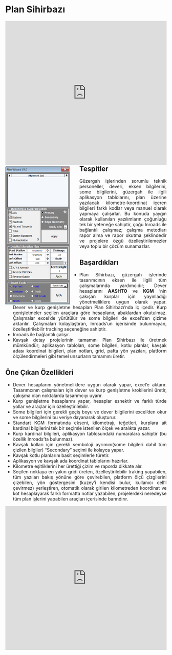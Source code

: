# Plan Sihirbazı

<div style="overflow: auto;">

<div style="position: relative; width: 100%; max-width: 800px; height: 450px; margin: 0 auto; min-height: 300px;">
  <iframe
    src="https://www.youtube.com/embed/H6Sz0n6x9Hw"
    frameborder="0"
    allowfullscreen
    style="position: absolute; top: 0; left: 0; width: 100%; height: 100%;"
  ></iframe>
</div>

  <img src="../_static/plan_wizard_ui.png" alt="Plan Wizard UI" style="float: left; margin-right: 20px; margin-top: 5px; padding-right: 10px; max-width: 40%; height: auto;">
  
  
<div style="text-align: justify;">

<h2 style="margin-top: 0;">Tespitler</h2>

  Güzergah işlerinden sorumlu teknik personeller, deveri, eksen bilgilerini, some bilgilerini, güzergah ile ilgili aplikasyon tablolarını, plan üzerine yazılacak kilometre-koordinat içeren bilgileri farklı kodlar veya manuel olarak yapmaya çalışırlar.
  Bu konuda yaygın olarak kullanılan yazılımların çoğunluğu tek bir yeteneğe sahiptir, çoğu Inroads ile bağlantılı çalışmaz; çalışma metodları rapor alma ve rapor okutma şeklindedir ve projelere özgü özelleştirilemezler veya toplu bir çözüm sunamazlar.

  ## Başardıkları

  - Plan Sihirbazı, güzergah işlerinde tasarımcının eksen ile ilgili tüm çalışmalarında yardımcıdır; Dever hesaplarını  **AASHTO** ve  **KGM** ’nin çakışan kurplar için yayınladığı yönetmeliklere uygun olarak yapar. Dever ve kurp genişletme hesapları Plan Sihirbazı’nda iç içedir. Kurp genişletmeler seçilen araçlara göre hesaplanır, abaklardan okutulmaz. Çalışmalar excel’de yürütülür ve some bilgileri de excel’den çizime aktarılır. Çalışmaları kolaylaştıran, Inroads’un içerisinde bulunmayan, özelleştirilebilir tracking seçeneğine sahiptir.
  - Inroads ile bağlantılı çalışır.
  - Kavşak detay projelerinin tamamını Plan Sihirbazı ile üretmek mümkündür; aplikasyon tabloları, some bilgileri, kotlu planlar, kavşak adası koordinat bilgileri, plan notları, grid, pafta yön yazıları, platform ölçülendirmeleri gibi temel unsurların tamamını üretir.

  ## Öne Çıkan Özellikleri

  - Dever hesaplarını yönetmeliklere uygun olarak yapar, excel’e aktarır. Tasarımcının çalışmaları için dever ve kurp genişletme krokilerini üretir, çakışma olan noktalarda tasarımcıyı uyarır.
  - Kurp genişletme hesaplarını yapar, hesaplar esnektir ve farklı türde yollar ve araçlar için özelleştirilebilir.
  - Some bilgileri için gerekli geçiş boyu ve dever bilgilerini excel’den okur ve some bilgilerini bu veriye dayanarak oluşturur.
  - Standart KGM formatında ekseni, kilometrajı, teğetleri, kurplara ait kardinal bilgilerini tek bir seçimle istenilen ölçek ve aralıkta yazar. 
  - Kurp kardinal bilgileri, aplikasyon tablosundaki numaralara sahiptir (bu özellik Inroads’ta bulunmaz).
  - Kavşak kolları için gerekli semboloji ayrımını(some bilgileri dahil tüm çizilen bilgiler) “Secondary” seçimi ile kolayca yapar.
  - Kavşak kotlu planlarını basit seçimlerle türetir.
  - Aplikasyon ve kavşak ada koordinat tablolarını hazırlar.
  - Kilometre eşitliklerini her ürettiği çizim ve raporda dikkate alır.
  - Seçilen noktaya en yakın gridi üreten, özelleştirilebilir traking yapabilen, tüm yazıları bakış yönüne göre çevirebilen, platform ölçü çizgilerini çizebilen, yön göstergesini (kuzey’i kendisi bulur, kullanıcı cell’I çevirmez) yerleştiren, otomatik olarak girilen kilometreden koordinat ve kot hesaplayarak farklı formatta notlar yazabilen, projelerdeki neredeyse tüm plan işlerini yapabilen araçları içerisinde barındırır.

<div style="position: relative; width: 100%; max-width: 800px; height: 450px; margin: 0 auto; min-height: 300px;">
  <iframe
    src="https://www.youtube.com/embed/gAemGhnM_0Y"
    frameborder="0"
    allowfullscreen
    style="position: absolute; top: 0; left: 0; width: 100%; height: 100%;"
  ></iframe>
</div>

</div>


</div>



	








